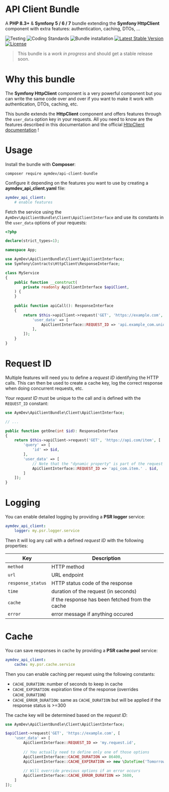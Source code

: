 # API Client Bundle
A **PHP 8.3+** & **Symfony 5 / 6 / 7** bundle extending the **Symfony HttpClient** component with extra features: authentication, caching, DTOs, ...

![Testing](https://github.com/AymDev/ApiClientBundle/workflows/Testing/badge.svg)
![Coding Standards](https://github.com/AymDev/ApiClientBundle/workflows/Coding%20Standards/badge.svg)
![Bundle installation](https://github.com/AymDev/ApiClientBundle/workflows/Bundle%20installation/badge.svg)
[![Latest Stable Version](https://poser.pugx.org/aymdev/api-client-bundle/v)](//packagist.org/packages/aymdev/api-client-bundle)
[![License](https://poser.pugx.org/aymdev/api-client-bundle/license)](//packagist.org/packages/aymdev/api-client-bundle)

>This bundle is a *work in progress* and should get a stable release soon.

# Why this bundle

The **Symfony HttpClient** component is a very powerful component but you can write the same code over and over if you
want to make it work with authentication, DTOs, caching, etc.

This bundle extends the **HttpClient** component and offers features through the `user_data` option key in your requests.
All you need to know are the features described in this documentation and the official
[HttpClient documentation](https://symfony.com/doc/current/http_client.html) !

# Usage

Install the bundle with **Composer**:
```shell
composer require aymdev/api-client-bundle
```

Configure it depending on the features you want to use by creating a **aymdev_api_client.yaml** file:
```yaml
aymdev_api_client:
    # enable features
```

Fetch the service using the `AymDev\ApiClientBundle\Client\ApiClientInterface` and use its constants in the `user_data`
options of your requests:

```php
<?php

declare(strict_types=1);

namespace App;

use AymDev\ApiClientBundle\Client\ApiClientInterface;
use Symfony\Contracts\HttpClient\ResponseInterface;

class MyService
{
    public function __construct(
        private readonly ApiClientInterface $apiClient,
    ) {
    }
    
    public function apiCall(): ResponseInterface
    {
        return $this->apiClient->request('GET', 'https://example.com', [
            'user_data' => [
                ApiClientInterface::REQUEST_ID => 'api.example_com.unique_id',
            ],
        ]);
    }
}
```

# Request ID

Multiple features will need you to define a *request ID* identifying the HTTP calls. This can then be used to create a
cache key, log the correct response when doing concurrent requests, etc.

Your *request ID* must be unique to the call and is defined with the `REQUEST_ID` constant:
```php
use AymDev\ApiClientBundle\Client\ApiClientInterface;

// ... 

public function getOne(int $id): ResponseInterface
{
    return $this->apiClient->request('GET', 'https://api.com/item', [
        'query' => [
            'id' => $id,
        ],
        'user_data' => [
            // Note that the "dynamic property" is part of the request ID
            ApiClientInterface::REQUEST_ID => 'api_com.item.' . $id,
        ]
    ]);
}
```

# Logging

You can enable detailed logging by providing a **PSR logger** service:
```yaml
aymdev_api_client:
    logger: my.psr.logger.service
```

Then it will log any call with a defined *request ID* with the following properties:

| Key               | Description                                     |
|-------------------|-------------------------------------------------|
| `method`          | HTTP method                                     |
| `url`             | URL endpoint                                    |
| `response_status` | HTTP status code of the response                |
| `time`            | duration of the request (in seconds)            |
| `cache`           | if the response has been fetched from the cache |
| `error`           | error message if anything occured               |

# Cache

You can save responses in cache by providing a **PSR cache pool** service:
```yaml
aymdev_api_client:
    cache: my.psr.cache.service
```

Then you can enable caching per request using the following constants:

 - `CACHE_DURATION`: number of seconds to keep in cache
 - `CACHE_EXPIRATION`: expiration time of the response (overrides `CACHE_DURATION`)
 - `CACHE_ERROR_DURATION`: same as `CACHE_DURATION` but will be applied if the response status is >=300

The cache key will be determined based on the *request ID*:
```php
use AymDev\ApiClientBundle\Client\ApiClientInterface;

$apiClient->request('GET', 'https://example.com', [
    'user_data' => [
        ApiClientInterface::REQUEST_ID => 'my.request.id',
        
        // You actually need to define only one of those options
        ApiClientInterface::CACHE_DURATION => 86400,
        ApiClientInterface::CACHE_EXPIRATION => new \DateTime('Tomorrow 6 am'),
        
        // Will override previous options if an error occurs
        ApiClientInterface::CACHE_ERROR_DURATION => 3600,
    ]
]);
```
